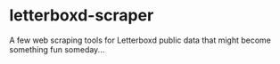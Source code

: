 # letterboxd-scraper
A few web scraping tools for Letterboxd public data that might become something fun someday...
